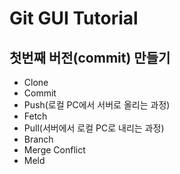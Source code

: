 # Git GUI Tutorial

## 첫번째 버전(commit) 만들기

- Clone
- Commit
- Push(로컬 PC에서 서버로 올리는 과정)
- Fetch
- Pull(서버에서 로컬 PC로 내리는 과정)
- Branch
- Merge Conflict
- Meld
